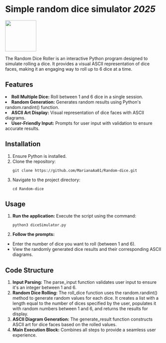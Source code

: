 <h1>Simple random dice simulator <i>2025</i></h1>
<img style= "width:100px" src="https://cdn-icons-png.flaticon.com/512/7101/7101743.png">

The Random Dice Roller is an interactive Python program designed to simulate rolling a dice. It provides a visual ASCII representation of dice faces, making it an engaging way to roll up to 6 dice at a time.

<h2>Features</h2>
<li><b>Roll Multiple Dice:</b> Roll between 1 and 6 dice in a single session.</li>
<li><b>Random Generation:</b> Generates random results using Python's random.randint() function.</li>
<li><b>ASCII Art Display:</b> Visual representation of dice faces with ASCII diagrams.</li>
<li><b>User-Friendly Input:</b> Prompts for user input with validation to ensure accurate results.</li>

<h2>Installation</h2>
<ol>
<li>Ensure Python is installed.</li>
<li>Clone the repository:</li>

    git clone https://github.com/MarianaAa01/Random-dice.git

<li>Navigate to the project directory:</li>
   
    cd Random-dice

</ol>

<h2>Usage</h2>
<ol>
<li><b>Run the application:</b> Execute the script using the command:</li>
   
    python3 diceSimulator.py


<li><b>Follow the prompts:</b> </li></ol>
<ul>
<li>Enter the number of dice you want to roll (between 1 and 6).</li>
<li>View the randomly generated dice results and their corresponding ASCII diagrams.</li>
</ul>


<h2>Code Structure</h2>
<ol>
<li><b>Input Parsing:</b> The parse_input function validates user input to ensure it's an integer between 1 and 6. </li>
<li><b>Random Dice Rolling:</b> The roll_dice function uses the random.randint() method to generate random values for each dice. It creates a list with a length equal to the number of dices specified by the user, populates it with random numbers between 1 and 6, and returns the results for display.</li>
<li><b>ASCII Diagram Generation:</b> The generate_result function constructs ASCII art for dice faces based on the rolled values.</li>
<li><b>Main Execution Block:</b> Combines all steps to provide a seamless user experience.</li>

</ol>
